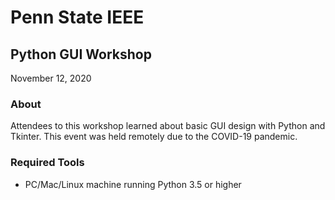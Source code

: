 # Penn State IEEE
## Python GUI Workshop
November 12, 2020

### About
Attendees to this workshop learned about basic GUI design with Python and Tkinter. This event was held remotely due to the COVID-19 pandemic.

### Required Tools
- PC/Mac/Linux machine running Python 3.5 or higher
